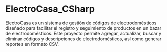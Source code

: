 # ElectroCasa_CSharp
ElectroCasa es un sistema de gestión de códigos de electrodomésticos diseñado para facilitar el registro y seguimiento de productos en un bazar de electrodomésticos. Este proyecto permite agregar, actualizar, buscar y eliminar códigos y descripciones de electrodomésticos, así como generar reportes en formato CSV.
